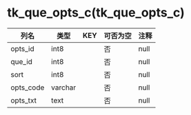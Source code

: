 # tk_que_opts_c(tk_que_opts_c)
| 列名   | 类型   | KEY  | 可否为空 | 注释   |
| ---- | ---- | ---- | ---- | ---- |
|opts_id|int8||否|null|
|que_id|int8||否|null|
|sort|int8||否|null|
|opts_code|varchar||否|null|
|opts_txt|text||否|null|
